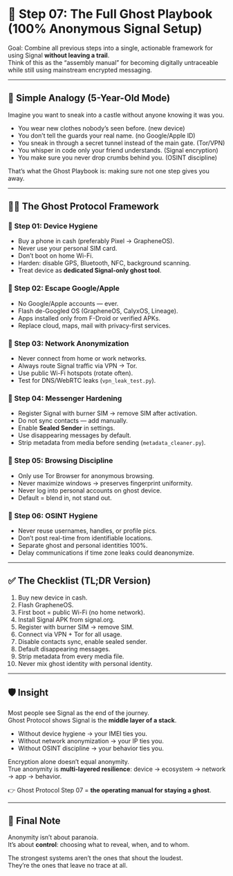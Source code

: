 # 🧩 Step 07: The Full Ghost Playbook (100% Anonymous Signal Setup)

Goal: Combine all previous steps into a single, actionable framework for using Signal **without leaving a trail**.  
Think of this as the “assembly manual” for becoming digitally untraceable while still using mainstream encrypted messaging.  

---

## 🧸 Simple Analogy (5-Year-Old Mode)  

Imagine you want to sneak into a castle without anyone knowing it was you.  

- You wear new clothes nobody’s seen before. (new device)  
- You don’t tell the guards your real name. (no Google/Apple ID)  
- You sneak in through a secret tunnel instead of the main gate. (Tor/VPN)  
- You whisper in code only your friend understands. (Signal encryption)  
- You make sure you never drop crumbs behind you. (OSINT discipline)  

That’s what the Ghost Playbook is: making sure not one step gives you away.  

---


## 🧑‍💻 The Ghost Protocol Framework  

### 🔹 Step 01: Device Hygiene  
- Buy a phone in cash (preferably Pixel → GrapheneOS).  
- Never use your personal SIM card.  
- Don’t boot on home Wi-Fi.  
- Harden: disable GPS, Bluetooth, NFC, background scanning.  
- Treat device as **dedicated Signal-only ghost tool**.  

### 🔹 Step 02: Escape Google/Apple  
- No Google/Apple accounts — ever.  
- Flash de-Googled OS (GrapheneOS, CalyxOS, Lineage).  
- Apps installed only from F-Droid or verified APKs.  
- Replace cloud, maps, mail with privacy-first services.  

### 🔹 Step 03: Network Anonymization  
- Never connect from home or work networks.  
- Always route Signal traffic via VPN → Tor.  
- Use public Wi-Fi hotspots (rotate often).  
- Test for DNS/WebRTC leaks (`vpn_leak_test.py`).  

### 🔹 Step 04: Messenger Hardening  
- Register Signal with burner SIM → remove SIM after activation.  
- Do not sync contacts — add manually.  
- Enable **Sealed Sender** in settings.  
- Use disappearing messages by default.  
- Strip metadata from media before sending (`metadata_cleaner.py`).  

### 🔹 Step 05: Browsing Discipline  
- Only use Tor Browser for anonymous browsing.  
- Never maximize windows → preserves fingerprint uniformity.  
- Never log into personal accounts on ghost device.  
- Default = blend in, not stand out.  

### 🔹 Step 06: OSINT Hygiene  
- Never reuse usernames, handles, or profile pics.  
- Don’t post real-time from identifiable locations.  
- Separate ghost and personal identities 100%.  
- Delay communications if time zone leaks could deanonymize.  

---

## ✅ The Checklist (TL;DR Version)  

1. Buy new device in cash.  
2. Flash GrapheneOS.  
3. First boot = public Wi-Fi (no home network).  
4. Install Signal APK from signal.org.  
5. Register with burner SIM → remove SIM.  
6. Connect via VPN + Tor for all usage.  
7. Disable contacts sync, enable sealed sender.  
8. Default disappearing messages.  
9. Strip metadata from every media file.  
10. Never mix ghost identity with personal identity.  

---

## 🛡️ Insight  

Most people see Signal as the end of the journey.  
Ghost Protocol shows Signal is the **middle layer of a stack**.  

- Without device hygiene → your IMEI ties you.  
- Without network anonymization → your IP ties you.  
- Without OSINT discipline → your behavior ties you.  

Encryption alone doesn’t equal anonymity.  
True anonymity is **multi-layered resilience**: device → ecosystem → network → app → behavior.  

👉 Ghost Protocol Step 07 = **the operating manual for staying a ghost**.  

---

## 🔮 Final Note  

Anonymity isn’t about paranoia.  
It’s about **control**: choosing what to reveal, when, and to whom.  

The strongest systems aren’t the ones that shout the loudest.  
They’re the ones that leave no trace at all.  
